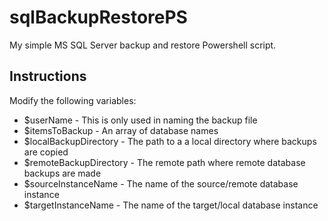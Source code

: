 # sqlBackupRestorePS
My simple MS SQL Server backup and restore Powershell script.

## Instructions
Modify the following variables:

* $userName - This is only used in naming the backup file
* $itemsToBackup - An array of database names
* $localBackupDirectory - The path to a a local directory where backups are copied
* $remoteBackupDirectory - The remote path where remote database backups are made
* $sourceInstanceName - The name of the source/remote database instance
* $targetInstanceName - The name of the target/local database instance
